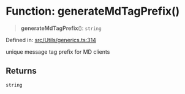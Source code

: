 # Function: generateMdTagPrefix()

> **generateMdTagPrefix**(): `string`

Defined in: [src/Utils/generics.ts:314](https://github.com/Fokusdotid/Baileys/blob/58a03b5a49cf326e1050515994499cb0bb76662f/src/Utils/generics.ts#L314)

unique message tag prefix for MD clients

## Returns

`string`
